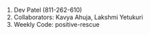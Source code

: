 1. Dev Patel (811-262-610)
2. Collaborators: Kavya Ahuja, Lakshmi Yetukuri
3. Weekly Code: positive-rescue